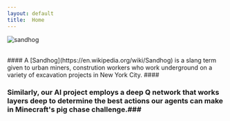 ```yaml
---
layout: default
title:  Home
---
```

![sandhog](http://99percentinvisible.org/app/uploads/2015/03/sandhogs-1.jpg)

<br>
#### A [Sandhog](https://en.wikipedia.org/wiki/Sandhog) is a slang term given to urban miners, constrution workers who work underground on a variety of excavation projects in New York City. ####

### Similarly, our AI project employs a deep Q network that works layers deep to determine the best actions our agents can make in Minecraft's pig chase challenge.###

